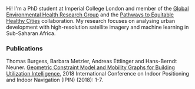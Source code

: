 












Hi!  I'm a PhD student at Imperial College London and member of the [Global Environmental Health Research Group](http://globalenvhealth.org/) and the [Pathways to Equitable Healthy Cities](http://equitablehealthycities.org/) collaboration. My research focuses on analysing urban development with high-resolution satellite imagery and machine learning in Sub-Saharan Africa.






















### Publications

Thomas Burgess, Barbara Metzler, Andreas Ettlinger and Hans-Berndt Neuner. [Geometric Constraint Model and Mobility Graphs for Building Utilization Intelligence.](https://ieeexplore.ieee.org/stamp/stamp.jsp?tp=&arnumber=8533726&tag=1) 2018 International Conference on Indoor Positioning and Indoor Navigation (IPIN) (2018): 1-7.

